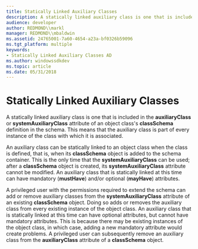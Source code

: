 ```yaml
---
title: Statically Linked Auxiliary Classes
description: A statically linked auxiliary class is one that is included in the auxiliaryClass or systemAuxiliaryClass attribute of an object class's classSchema definition in the schema.
audience: developer
author: REDMOND\\markl
manager: REDMOND\\mbaldwin
ms.assetid: 24765001-7a60-4654-a23a-bf0326b59096
ms.tgt_platform: multiple
keywords:
- Statically Linked Auxiliary Classes AD
ms.author: windowssdkdev
ms.topic: article
ms.date: 05/31/2018
---
```


# Statically Linked Auxiliary Classes

A statically linked auxiliary class is one that is included in the **auxiliaryClass** or **systemAuxiliaryClass** attribute of an object class's **classSchema** definition in the schema. This means that the auxiliary class is part of every instance of the class with which it is associated.

An auxiliary class can be statically linked to an object class when the class is defined, that is, when its **classSchema** object is added to the schema container. This is the only time that the **systemAuxiliaryClass** can be used; after a **classSchema** object is created, its **systemAuxiliaryClass** attribute cannot be modified. An auxiliary class that is statically linked at this time can have mandatory (**mustHave**) and/or optional (**mayHave**) attributes.

A privileged user with the permissions required to extend the schema can add or remove auxiliary classes from the **systemAuxiliaryClass** attribute of an existing **classSchema** object. Doing so adds or removes the auxiliary class from every existing instance of the object class. An auxiliary class that is statically linked at this time can have optional attributes, but cannot have mandatory attributes. This is because there may be existing instances of the object class, in which case, adding a new mandatory attribute would create problems. A privileged user can subsequently remove an auxiliary class from the **auxiliaryClass** attribute of a **classSchema** object.

 

 




